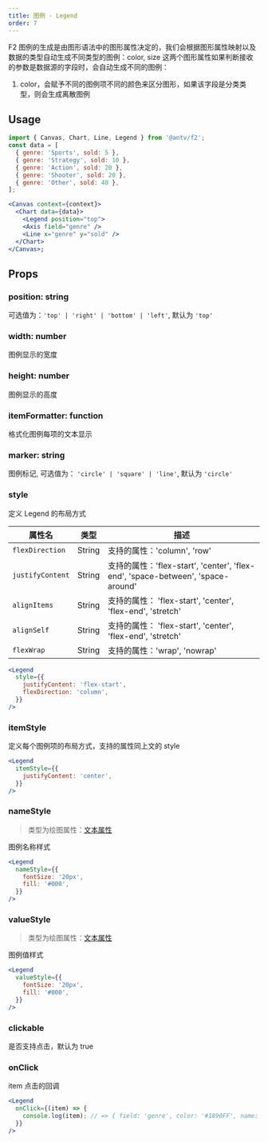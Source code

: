 ```yaml
---
title: 图例 - Legend
order: 7
---
```


F2 图例的生成是由图形语法中的图形属性决定的，我们会根据图形属性映射以及数据的类型自动生成不同类型的图例：color, size 这两个图形属性如果判断接收的参数是数据源的字段时，会自动生成不同的图例：

1. color，会赋予不同的图例项不同的颜色来区分图形，如果该字段是分类类型，则会生成离散图例

## Usage

```jsx
import { Canvas, Chart, Line, Legend } from '@antv/f2';
const data = [
  { genre: 'Sports', sold: 5 },
  { genre: 'Strategy', sold: 10 },
  { genre: 'Action', sold: 20 },
  { genre: 'Shooter', sold: 20 },
  { genre: 'Other', sold: 40 },
];

<Canvas context={context}>
  <Chart data={data}>
    <Legend position="top">
    <Axis field="genre" />
    <Line x="genre" y="sold" />
  </Chart>
</Canvas>;
```

## Props

### position: string

可选值为：`'top' | 'right' | 'bottom' | 'left'`, 默认为 `'top'`

### width: number

图例显示的宽度

### height: number

图例显示的高度

### itemFormatter: function

格式化图例每项的文本显示

### marker: string

图例标记, 可选值为： `'circle' | 'square' | 'line'`, 默认为 `'circle'`

### style

定义 Legend 的布局方式

| **属性名** | **类型** | **描述** |
| --- | --- | --- |
| `flexDirection` | String | 支持的属性：'column', 'row' |
| `justifyContent` | String | 支持的属性：'flex-start', 'center', 'flex-end', 'space-between', 'space-around' |
| `alignItems` | String | 支持的属性： 'flex-start', 'center', 'flex-end', 'stretch' |
| `alignSelf` | String | 支持的属性： 'flex-start', 'center', 'flex-end', 'stretch' |
| `flexWrap` | String | 支持的属性：'wrap', 'nowrap' |

```jsx
<Legend
  style={{
    justifyContent: 'flex-start',
    flexDirection: 'column',
  }}
/>
```

### itemStyle

定义每个图例项的布局方式，支持的属性同上文的 style

```jsx
<Legend
  itemStyle={{
    justifyContent: 'center',
  }}
/>
```

### nameStyle

> 类型为绘图属性：[文本属性](/zh/docs/tutorial/shape-attrs#文本属性)

图例名称样式

```jsx
<Legend
  nameStyle={{
    fontSize: '20px',
    fill: '#000',
  }}
/>
```

### valueStyle

> 类型为绘图属性：[文本属性](/zh/docs/tutorial/shape-attrs#文本属性)

图例值样式

```jsx
<Legend
  valueStyle={{
    fontSize: '20px',
    fill: '#000',
  }}
/>
```

### clickable

是否支持点击，默认为 true

### onClick

item 点击的回调

```jsx
<Legend
  onClick={(item) => {
    console.log(item); // => { field: 'genre', color: '#1890FF', name: 'Sports'}
  }}
/>
```
